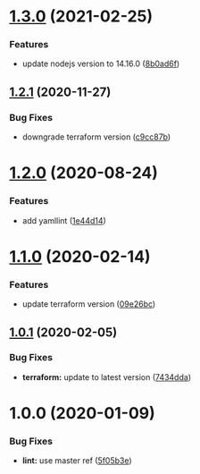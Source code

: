 # [1.3.0](https://github.com/enter-at/circleci-buildpack-deps-awscli/compare/v1.2.1...v1.3.0) (2021-02-25)


### Features

* update nodejs version to 14.16.0 ([8b0ad6f](https://github.com/enter-at/circleci-buildpack-deps-awscli/commit/8b0ad6f0744d3ea430413d28f55712f6aefd400e))

## [1.2.1](https://github.com/enter-at/circleci-buildpack-deps-awscli/compare/v1.2.0...v1.2.1) (2020-11-27)


### Bug Fixes

* downgrade terraform version ([c9cc87b](https://github.com/enter-at/circleci-buildpack-deps-awscli/commit/c9cc87b6c80c1705500ab2a11530f065567737dc))

# [1.2.0](https://github.com/enter-at/circleci-buildpack-deps-awscli/compare/v1.1.0...v1.2.0) (2020-08-24)


### Features

* add yamllint ([1e44d14](https://github.com/enter-at/circleci-buildpack-deps-awscli/commit/1e44d14e57a32b6f73d4f203ae2964d1d9e81943))

# [1.1.0](https://github.com/enter-at/circleci-buildpack-deps-awscli/compare/v1.0.1...v1.1.0) (2020-02-14)


### Features

* update terraform version ([09e26bc](https://github.com/enter-at/circleci-buildpack-deps-awscli/commit/09e26bcc8ea0cd0ec3dd913947ce0d925a460b95))

## [1.0.1](https://github.com/enter-at/circleci-buildpack-deps-awscli/compare/v1.0.0...v1.0.1) (2020-02-05)


### Bug Fixes

* **terraform:** update to latest version ([7434dda](https://github.com/enter-at/circleci-buildpack-deps-awscli/commit/7434dda637cc6f63023d1c72f65c21ea7d3110b3))

# 1.0.0 (2020-01-09)


### Bug Fixes

* **lint:** use master ref ([5f05b3e](https://github.com/enter-at/circleci-buildpack-deps-awscli/commit/5f05b3e69ef1742a9fd69fb7fd9e31f898f9d707))
